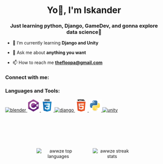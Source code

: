 <h1 align="center">Yo👋, I'm Iskander</h1>
<h3 align="center">Just learning python, Django, GameDev, and gonna explore data science🤔</h3>

- 🌱 I’m currently learning **Django and Unity**

- 💬 Ask me about **anything you want**

- 📫 How to reach me **thefloopa@gmail.com**

<h3 align="left">Connect with me:</h3>
<p align="left">
</p>

<h3 align="left">Languages and Tools:</h3>
<p align="left"> 
  <a href="https://www.blender.org/" target="_blank" rel="noreferrer"> 
    <img src="https://download.blender.org/branding/community/blender_community_badge_white.svg" alt="blender" width="40" height="40"/> 
  </a> 
  <a href="https://www.w3schools.com/cs/" target="_blank" rel="noreferrer"> 
    <img src="https://raw.githubusercontent.com/devicons/devicon/master/icons/csharp/csharp-original.svg" alt="csharp" width="40" height="40"/> 
  </a> 
  <a href="https://www.w3schools.com/css/" target="_blank" rel="noreferrer"> 
    <img src="https://raw.githubusercontent.com/devicons/devicon/master/icons/css3/css3-original-wordmark.svg" alt="css3" width="40" height="40"/> 
  </a> 
  <a href="https://www.djangoproject.com/" target="_blank" rel="noreferrer"> 
    <img src="https://cdn.worldvectorlogo.com/logos/django.svg" alt="django" width="40" height="40"/> 
  </a> 
  <a href="https://www.w3.org/html/" target="_blank" rel="noreferrer"> 
    <img src="https://raw.githubusercontent.com/devicons/devicon/master/icons/html5/html5-original-wordmark.svg" alt="html5" width="40" height="40"/> 
  </a> 
  <a href="https://www.python.org" target="_blank" rel="noreferrer"> 
    <img src="https://raw.githubusercontent.com/devicons/devicon/master/icons/python/python-original.svg" alt="python" width="40" height="40"/> 
  </a> 
  <a href="https://unity.com/" target="_blank" rel="noreferrer"> 
    <img src="https://www.vectorlogo.zone/logos/unity3d/unity3d-icon.svg" alt="unity" width="40" height="40"/> 
  </a> 
</p>

<div align="center" style="display: flex; gap: 40px; padding: 100px;">
  <img src="https://github-readme-stats.vercel.app/api/top-langs?username=awwze&show_icons=true&locale=en&layout=compact&theme=dark&bg_color=0D1117&title_color=0078D4&text_color=FFFFFF&icon_color=0078D4" alt="awwze top languages" />
  <img src="https://github-readme-streak-stats.herokuapp.com/?user=awwze&theme=dark&background=0D1117&stroke=FFA500&ring=FFA500&fire=FFA500&currStreakLabel=FFA500&sideNums=FFA500&sideLabels=FFA500" alt="awwze streak stats" />
</div>
